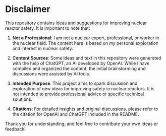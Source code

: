# Disclaimer

This repository contains ideas and suggestions for improving nuclear reactor safety. It is important to note that:

1. **Not a Professional**: I am not a nuclear expert, professional, or worker in the nuclear field. The content here is based on my personal exploration and interest in nuclear safety.

2. **Content Sources**: Some ideas and text in this repository were generated with the help of ChatGPT, an AI developed by OpenAI. While I have compiled and organized the content, the initial brainstorming and discussions were assisted by AI tools.

3. **Intended Purpose**: This project aims to spark discussion and exploration of new ideas for improving safety in nuclear reactors. It is not intended to provide professional advice or specific technical solutions.

4. **Citations**: For detailed insights and original discussions, please refer to the citation for OpenAI and ChatGPT included in the README.

Thank you for understanding, and feel free to contribute your own ideas or feedback!
